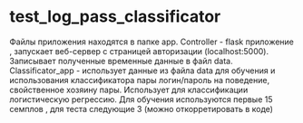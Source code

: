 # test_log_pass_classificator
Файлы приложения находятся в папке app.
Controller - flask приложение , запускает веб-сервер с страницей авторизации (localhost:5000). Записывает полученные временные данные в файл data.
Classificator_app - использует данные из файла data для обучения и использования классификатора пары логин/пароль на поведение, свойственное хозяину пары.
Использует для классификации логистическую регрессию. Для обучения используются первые 15 семплов , для теста следующие 3 (можно откорретировать в коде)
